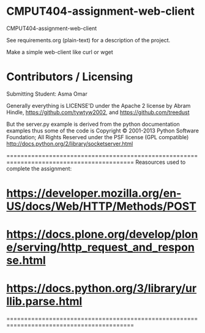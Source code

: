 CMPUT404-assignment-web-client
==============================

CMPUT404-assignment-web-client

See requirements.org (plain-text) for a description of the project.

Make a simple web-client like curl or wget

Contributors / Licensing
========================
Submitting Student: Asma Omar

Generally everything is LICENSE'D under the Apache 2 license by Abram Hindle, 
https://github.com/tywtyw2002, and https://github.com/treedust

But the server.py example is derived from the python documentation
examples thus some of the code is Copyright © 2001-2013 Python
Software Foundation; All Rights Reserved under the PSF license (GPL
compatible) http://docs.python.org/2/library/socketserver.html

==========================================================================================
Reasources used to complete the assignment:
# https://developer.mozilla.org/en-US/docs/Web/HTTP/Methods/POST
# https://docs.plone.org/develop/plone/serving/http_request_and_response.html
# https://docs.python.org/3/library/urllib.parse.html

==========================================================================================


